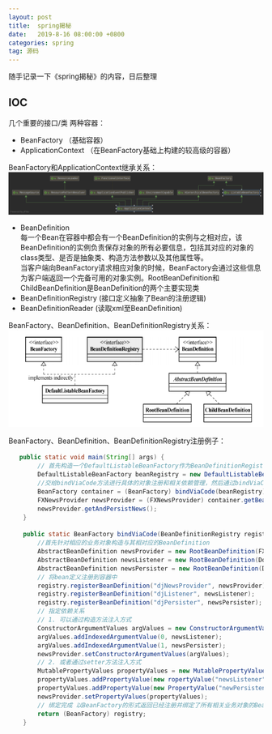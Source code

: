 ```yaml
---
layout: post
title:  spring揭秘
date:   2019-8-16 08:00:00 +0800
categories: spring
tag: 源码
---
```


随手记录一下《spring揭秘》的内容，日后整理
## IOC
几个重要的接口/类 
两种容器：
* BeanFactory （基础容器）
* ApplicationContext （在BeanFactory基础上构建的较高级的容器）   

BeanFactory和ApplicationContext继承关系：   
![](/styles/images/java/BeanFactoryAndApplicationContext.png)


* BeanDefinition    
每一个Bean在容器中都会有一个BeanDefinition的实例与之相对应，该BeanDefinition的实例负责保存对象的所有必要信息，包括其对应的对象的class类型、是否是抽象类、构造方法参数以及其他属性等。   
当客户端向BeanFactory请求相应对象的时候，BeanFactory会通过这些信息为客户端返回一个完备可用的对象实例。RootBeanDefinition和ChildBeanDefinition是BeanDefinition的两个主要实现类
* BeanDefinitionRegistry (接口定义抽象了Bean的注册逻辑)
* BeanDefinitionReader (读取xml至BeanDefinition)

BeanFactory、BeanDefinition、BeanDefinitionRegistry关系：   
![](/styles/images/java/BeanDefinition.png)

BeanFactory、BeanDefinition、BeanDefinitionRegistry注册例子：   
```java
   public static void main(String[] args) {
        // 首先构造一个DefaultListableBeanFactory作为BeanDefinitionRegistry
        DefaultListableBeanFactory beanRegistry = new DefaultListableBeanFactory();
        //交给bindViaCode方法进行具体的对象注册和相关依赖管理，然后通过bindViaCode返回的BeanFactory
        BeanFactory container = (BeanFactory) bindViaCode(beanRegistry);
        FXNewsProvider newsProvider = (FXNewsProvider) container.getBean("djNewsProvider");
        newsProvider.getAndPersistNews();
    }

    public static BeanFactory bindViaCode(BeanDefinitionRegistry registry) {
        //首先针对相应的业务对象构造与其相对应的BeanDefinition
        AbstractBeanDefinition newsProvider = new RootBeanDefinition(FXNewsProvider.class, true);
        AbstractBeanDefinition newsListener = new RootBeanDefinition(DowJonesNewsListener.class, true);
        AbstractBeanDefinition newsPersister = new RootBeanDefinition(DowJonesNewsPersister.class, true);
        // 将bean定义注册到容器中
        registry.registerBeanDefinition("djNewsProvider", newsProvider);
        registry.registerBeanDefinition("djListener", newsListener);
        registry.registerBeanDefinition("djPersister", newsPersister);
        // 指定依赖关系
        // 1. 可以通过构造方法注入方式
        ConstructorArgumentValues argValues = new ConstructorArgumentValues();
        argValues.addIndexedArgumentValue(0, newsListener);
        argValues.addIndexedArgumentValue(1, newsPersister);
        newsProvider.setConstructorArgumentValues(argValues);
        // 2. 或者通过setter方法注入方式
        MutablePropertyValues propertyValues = new MutablePropertyValues();
        propertyValues.addPropertyValue(new ropertyValue("newsListener", newsListener));
        propertyValues.addPropertyValue(new PropertyValue("newPersistener", newsPersister));
        newsProvider.setPropertyValues(propertyValues);
        // 绑定完成 以BeanFactory的形式返回已经注册并绑定了所有相关业务对象的BeanDefinitionRegistry实例
        return (BeanFactory) registry;
    }
```
